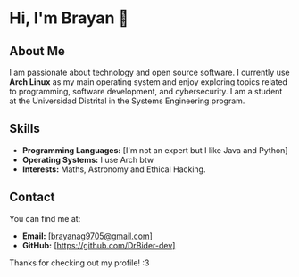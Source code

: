 # Hi, I'm Brayan 👋

## About Me

I am passionate about technology and open source software. I currently use **Arch Linux** as my main operating system and enjoy exploring topics related to programming, software development, and cybersecurity. I am a student at the Universidad Distrital in the Systems Engineering program.

## Skills

- **Programming Languages:** [I'm not an expert but I like Java and Python]
- **Operating Systems:** I use Arch btw
- **Interests:** Maths, Astronomy and Ethical Hacking.

## Contact

You can find me at:
- **Email:** [brayanag9705@gmail.com]
- **GitHub:** [https://github.com/DrBider-dev]

Thanks for checking out my profile! :3
